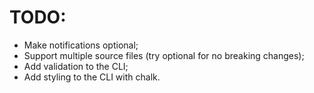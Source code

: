 ﻿# TODO:

- Make notifications optional;
- Support multiple source files (try optional for no breaking changes);
- Add validation to the CLI;
- Add styling to the CLI with chalk.

